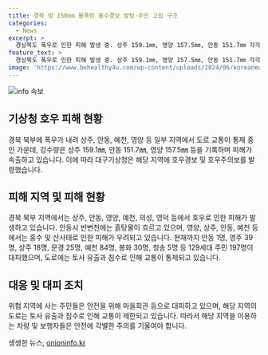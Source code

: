 ```yaml
---
title: 경북 밤 150mm 물폭탄 홍수경보 발령·주민 고립 구조
categories:
  - News
excerpt: >
  경상북도 폭우로 인한 피해 발생 중. 상주 159.1㎜, 영양 157.5㎜, 안동 151.7㎜ 각각 기록. 안동시 반변천에 흙탕물 흐름으로 인한 피해 발생. 영양, 상주, 안동, 예천 등지에 홍수, 산사태 경보 발령. 대구기상청, 상주·안동·영양·영덕·예천·의성에 호우경보, 문경·울진 등에 호우주의보 지속. 8일 추가로 100㎜ 비 예상으로 피해 확대 우려. 현재 안동 1명 등 산사태 위험 지역 주민 197명 대피. 도로에 토사 유출과 침수로 교통 통제 중.
feature_text: >
  경상북도 폭우로 인한 피해 발생 중. 상주 159.1㎜, 영양 157.5㎜, 안동 151.7㎜ 각각 기록. 안동시 반변천에 흙탕물 흐름으로 인한 피해 발생. 영양, 상주, 안동, 예천 등지에 홍수, 산사태 경보 발령. 대구기상청, 상주·안동·영양·영덕·예천·의성에 호우경보, 문경·울진 등에 호우주의보 지속. 8일 추가로 100㎜ 비 예상으로 피해 확대 우려. 현재 안동 1명 등 산사태 위험 지역 주민 197명 대피. 도로에 토사 유출과 침수로 교통 통제 중.
image: 'https://www.behealthy4u.com/wp-content/uploads/2024/06/koreanews.jpg'
---
```


<p><img src="https://www.behealthy4u.com/wp-content/uploads/2024/06/koreanews.jpg" alt="info 속보" /></p>

<h2 data-ke-size="size26">기상청 호우 피해 현황</h2>

<p data-ke-size="size16">경북 북부에 폭우가 내려 상주, 안동, 예천, 영양 등 일부 지역에서 도로 교통이 통제 중인 가운데, 강수량은 상주 159.1㎜, 안동 151.7㎜, 영양 157.5㎜ 등을 기록하며 피해가 속출하고 있습니다. 이에 따라 대구기상청은 해당 지역에 호우경보 및 호우주의보를 발령했습니다.</p>

<h2 data-ke-size="size26">피해 지역 및 피해 현황</h2>

<p data-ke-size="size16">경북 북부 지역에서는 상주, 안동, 영양, 예천, 의성, 영덕 등에서 호우로 인한 피해가 발생하고 있습니다. 안동시 반변천에는 흙탕물이 흐르고 있으며, 영양, 상주, 안동, 예천 등에서는 홍수 및 산사태로 인한 피해가 우려되고 있습니다. 현재까지 안동 1명, 영주 39명, 상주 18명, 문경 25명, 예천 84명, 봉화 30명, 청송 5명 등 129세대 주민 197명이 대피했으며, 도로에는 토사 유출과 침수로 인해 교통이 통제되고 있습니다.</p>

<h2 data-ke-size="size26">대응 및 대피 조치</h2>

<p data-ke-size="size16">위험 지역에 사는 주민들은 안전을 위해 마을회관 등으로 대피하고 있으며, 해당 지역의 도로는 토사 유출과 침수로 인해 교통이 제한되고 있습니다. 따라서 해당 지역을 이용하는 차량 및 보행자들은 안전에 각별한 주의를 기울여야 합니다.</p>
생생한 뉴스, <a href="https://onioninfo.kr" rel="dofollow">onioninfo.kr</a>


